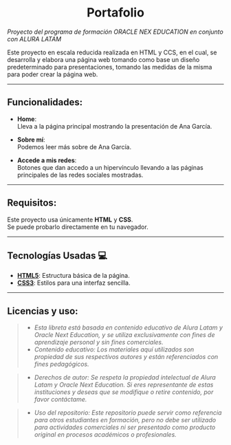 <h1 align="center">Portafolio</h1>

*Proyecto del programa de formación ORACLE NEX EDUCATION en conjunto con ALURA LATAM*

Este proyecto en escala reducida realizada en HTML y CCS, en el cual, se desarrolla y elabora una página web tomando como base un diseño predeterminado para presentaciones, tomando las medidas de la misma para poder crear la página web.

---

## Funcionalidades:

- **Home**:  
  Lleva a la página principal mostrando la presentación de Ana García.

- **Sobre mí**:  
  Podemos leer más sobre de Ana García.

- **Accede a mis redes**:  
  Botones que dan accedo a un hipervínculo llevando a las páginas principales de las redes sociales mostradas.

---

## Requisitos:

Este proyecto usa únicamente **HTML** y **CSS**.  
Se puede probarlo directamente en tu navegador.

---

## Tecnologías Usadas 💻

- **[HTML5](https://developer.mozilla.org/es/docs/Web/HTML)**: Estructura básica de la página.
- **[CSS3](https://developer.mozilla.org/es/docs/Web/CSS)**: Estilos para una interfaz sencilla.

---

## Licencias y uso:

> * _Esta libreta está basada en contenido educativo de Alura Latam y Oracle Next Education, y se utiliza exclusivamente con fines de aprendizaje personal y sin fines comerciales._
> * _Contenido educativo: Los materiales aquí utilizados son propiedad de sus respectivos autores y están referenciados con fines pedagógicos._

> * _Derechos de autor: Se respeta la propiedad intelectual de Alura Latam y Oracle Next Education. Si eres representante de estas instituciones y deseas que se modifique o retire contenido, por favor contáctame._

> * _Uso del repositorio: Este repositorio puede servir como referencia para otros estudiantes en formación, pero no debe ser utilizado para actividades comerciales ni ser presentado como producto original en procesos académicos o profesionales._

